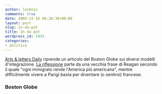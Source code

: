 ```yaml
---
author: leibniz
comments: true
date: 2005-12-16 09:20:38+00:00
layout: post
slug: in-da-pot
title: In da pot
wordpress_id: 1933
categories:
- politica
---
```


[Arts & letters Daily](http://aldaily.com/) riprende un articolo del Boston Globe sui diversi modelli d'integrazione. [La riflessione](http://www.boston.com/news/globe/ideas/articles/2005/12/11/native_grounds/?page=full) parte da una vecchia frase di Reagan secondo il quale "ogni immigrato rende l'America più americana", mentre difficilmente vivere a Parigi basta per diventare (o sentirsi) francese. 

### Boston Globe
